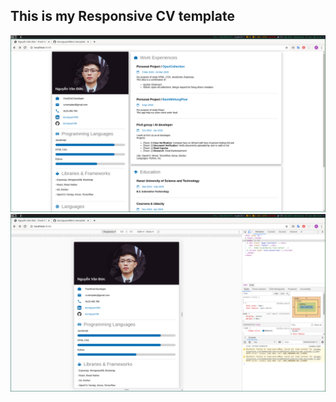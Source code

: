 ## This is my Responsive CV template

![image cv](./largescreen.png 'my-cv-template')
![image cv](./smallscreen.png 'my-cv-template')